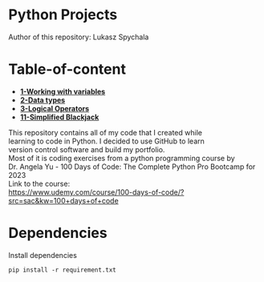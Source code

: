 # Python Projects

Author of this repository: Lukasz Spychala

# Table-of-content

- [**1-Working with variables**](1%20-%20Working%20With%20Variables/Readme.md)
- [**2-Data types**](2%20-%20Data%20Types/Readme.md)
- [**3-Logical Operators**](3%20-%20Logical%20Operators/Readme.md)
- [**11-Simplified Blackjack**](11%20-%20Simplified%20Blackjack/readme.md)

This repository contains all of my code that I created while  
learning to code in Python. I decided to use GitHub to learn  
version control software and build my portfolio.  
Most of it is coding exercises from a python programming course by  
Dr. Angela Yu - 100 Days of Code: The Complete Python Pro Bootcamp for 2023  
Link to the course:  
https://www.udemy.com/course/100-days-of-code/?src=sac&kw=100+days+of+code

# Dependencies

Install dependencies

`
pip install -r requirement.txt
`
